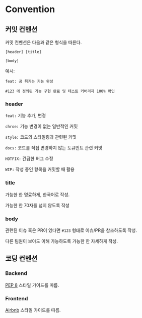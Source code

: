 # Convention

## 커밋 컨벤션
커밋 컨벤션은 다음과 같은 형식을 따른다.
```
[header] [title]

[body]
```

예시:
```
feat: 공 튀기는 기능 완성

#123 에 정의된 기능 구현 완료 및 테스트 커버리지 100% 확인
```

### header
`feat:` 기능 추가, 변경

`chroe:` 기능 변경이 없는 일반적인 커밋

`style:` 코드의 스타일링과 관련된 커밋

`docs:` 코드를 직접 변경하지 않는 도큐먼트 관련 커밋

`HOTFIX:` 긴급한 버그 수정

`WIP:` 작성 중인 항목을 커밋할 때 활용

### title
가능한 한 명료하게, 한국어로 작성.

가능한 한 70자를 넘지 않도록 작성

### body
관련된 이슈 혹은 PR이 있다면 `#123` 형태로 이슈/PR을 참조하도록 작성.

다른 팀원이 보아도 이해 가능하도록 가능한 한 자세하게 작성.

## 코딩 컨벤션

### Backend
[PEP 8](https://peps.python.org/pep-0008/) 스타일 가이드를 따름.

### Frontend
[Airbnb](https://github.com/airbnb/javascript) 스타일 가이드를 따름.